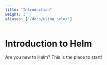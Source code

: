 ```yaml
---
title: "Introduction"
weight: 1
aliases: ["/docs/using_helm/"]
---
```


# Introduction to Helm

Are you new to Helm? This is the place to start!
